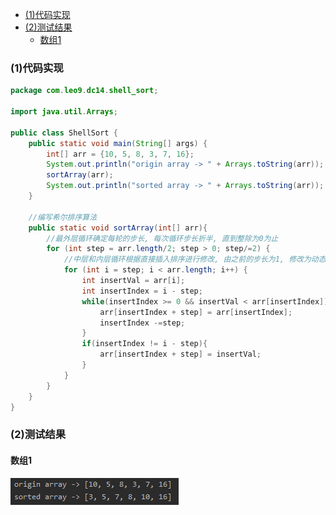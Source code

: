 <!-- TOC -->

- [(1)代码实现](#1%e4%bb%a3%e7%a0%81%e5%ae%9e%e7%8e%b0)
- [(2)测试结果](#2%e6%b5%8b%e8%af%95%e7%bb%93%e6%9e%9c)
  - [数组1](#%e6%95%b0%e7%bb%841)

<!-- /TOC -->

### (1)代码实现
```java
package com.leo9.dc14.shell_sort;

import java.util.Arrays;

public class ShellSort {
    public static void main(String[] args) {
        int[] arr = {10, 5, 8, 3, 7, 16};
        System.out.println("origin array -> " + Arrays.toString(arr));
        sortArray(arr);
        System.out.println("sorted array -> " + Arrays.toString(arr));
    }

    //编写希尔排序算法
    public static void sortArray(int[] arr){
        //最外层循环确定每轮的步长, 每次循环步长折半, 直到整除为0为止
        for (int step = arr.length/2; step > 0; step/=2) {
            //中层和内层循环根据直接插入排序进行修改, 由之前的步长为1, 修改为动态步长
            for (int i = step; i < arr.length; i++) {
                int insertVal = arr[i];
                int insertIndex = i - step;
                while(insertIndex >= 0 && insertVal < arr[insertIndex]){
                    arr[insertIndex + step] = arr[insertIndex];
                    insertIndex -=step;
                }
                if(insertIndex != i - step){
                    arr[insertIndex + step] = insertVal;
                }
            }
        }
    }
}

```

### (2)测试结果
#### 数组1
![array1](../99.images/2020-05-14-17-01-22.png)